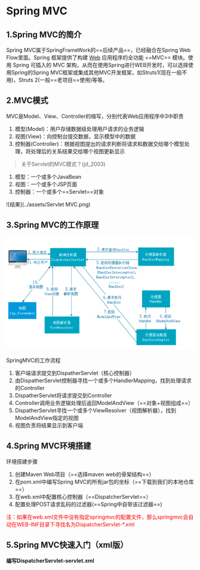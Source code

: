 # Spring MVC

## 1.Spring MVC的简介

Spring MVC属于SpringFrameWork的==后续产品==，已经融合在Spring Web Flow里面。Spring 框架提供了构建 [Web](https://baike.baidu.com/item/Web/150564) 应用程序的全功能 ==MVC== 模块。使用 Spring 可插入的 MVC 架构，从而在使用Spring进行WEB开发时，可以选择使用Spring的Spring MVC框架或集成其他MVC开发框架，如Struts1(现在一般不用)，Struts 2(一般==老项目==使用)等等。

## 2.MVC模式

MVC是Model、View、Controller的缩写，分别代表Web应用程序中3中职责

1. 模型(Model)：用户存储数据级处理用户请求的业务逻辑
2. 视图(View)：向控制台提交数据，显示模型中的数据
3. 控制器(Controller)：根据视图提出的请求判断将请求和数据交给哪个模型处理，将处理后的关系结果交给哪个视图更新显示

> 关于Servlet的MVC模式？(jd_2003)

1. 模型：一个或多个JavaBean
2. 视图：一个或多个JSP页面
3. 控制器：一个或多个==Servlet==对象

![结果](../assets/Servlet MVC.png)



## 3.Spring MVC的工作原理

![结果](../assets/SpringMVC执行原理.png)

SpringMVC的工作流程

1. 客户端请求提交到DispatherServlet（核心控制器）
2. 由DispatherServlet控制器寻找一个或多个HandlerMapping，找到处理请求的Controller
3. DispatherServlet将请求提交到Controller
4. Controller调用业务逻辑处理后返回ModelAndView（==对象+视图组成==）
5. DispatherServlet寻找一个或多个ViewResolver（视图解析器），找到ModelAndView指定的视图
6. 视图负责将结果显示到客户端

## 4.Spring MVC环境搭建

环境搭建步骤

1. 创建Maven Web项目（==选择maven web的骨架结构==）
2. 在pom.xml中编写Spring MVC的所有jar包的坐标（==下载到我们的本地仓库==）
3. 在web.xml中配置核心控制器（==DispatcherServlet==）
4. 配置处理POST请求乱码的过滤器(==Spring中自带该过滤器==)

<font color="red">注：如果在web.xml文件中没有指定springmvc的配置文件，那么springmvc会自动在WEB-INF目录下寻找名为DispatcherServlet-*.xml</font>

## 5.Spring MVC快速入门（xml版）

**编写DispatcherServlet-servlet.xml**

